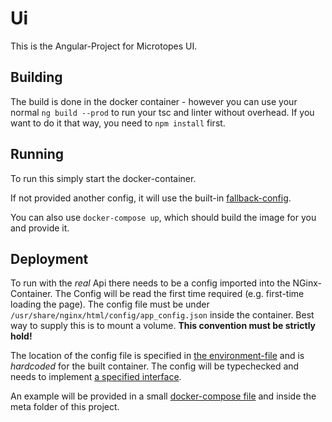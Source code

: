 # Ui

This is the Angular-Project for Microtopes UI.

## Building

The build is done in the docker container - however you can use your normal `ng build --prod` to run your tsc and linter without overhead.
If you want to do it that way, you need to `npm install` first.

## Running

To run this simply start the docker-container.

If not provided another config, it will use the built-in [fallback-config](./src/app/assets/fallback_config.json).

You can also use `docker-compose up`, which should build the image for you and provide it.

## Deployment

To run with the *real* Api there needs to be a config imported into the NGinx-Container. The Config will be read the first time required (e.g. first-time loading the page).
The config file must be under `/usr/share/nginx/html/config/app_config.json` inside the container. Best way to supply this is to mount a volume.
**This convention must be strictly hold!**

The location of the config file is specified in [the environment-file](./src/app/environments/environment.ts) and is *hardcoded* for the built container.
The config will be typechecked and needs to implement [a specified interface](./src/app/models/IConfig.ts).

An example will be provided in a small [docker-compose file](./docker-compose.yml) and inside the meta folder of this project.
